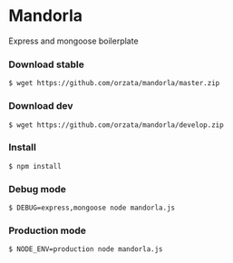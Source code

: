 # Mandorla
Express and mongoose boilerplate

### Download stable
```
$ wget https://github.com/orzata/mandorla/master.zip
```

### Download dev
```
$ wget https://github.com/orzata/mandorla/develop.zip
```

### Install
```
$ npm install
```

### Debug mode
```
$ DEBUG=express,mongoose node mandorla.js
```

### Production mode
```
$ NODE_ENV=production node mandorla.js
```
